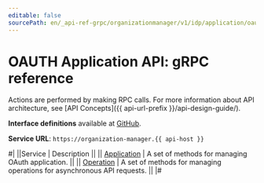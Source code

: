 ```yaml
---
editable: false
sourcePath: en/_api-ref-grpc/organizationmanager/v1/idp/application/oauth/api-ref/grpc/index.md
---
```


# OAUTH Application API: gRPC reference

Actions are performed by making RPC calls. For more information about API architecture, see [API Concepts]({{ api-url-prefix }}/api-design-guide/).

**Interface definitions** available at [GitHub](https://github.com/yandex-cloud/cloudapi/tree/master/yandex/cloud/organizationmanager/v1/idp/application/oauth).

**Service URL**: `https://organization-manager.{{ api-host }}`

#|
||Service | Description ||
|| [Application](Application/index.md) | A set of methods for managing OAuth application. ||
|| [Operation](Operation/index.md) | A set of methods for managing operations for asynchronous API requests. ||
|#